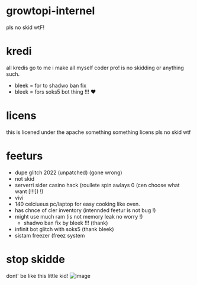# growtopi-internel
pls no skid wtF!

# kredi
all kredis go to me i make all myself coder pro! is no skidding or anything such.
 - bleek = for to shadwo ban fix
 - bleek = fors soks5 bot thing !!! ❤️

# licens
this is licened under the apache something something licens pls no skid wtf

# feeturs
 - dupe glitch 2022 (unpatched) (gone wrong)
  - not skid
- serverri sider casino hack (roullete spin awlays 0 (cen choose what want [!!!]) !)
 - vivi
  - 140 celciueus pc/laptop for easy cooking like oven.
   - has chnce of cler inventory (intennded feetur is not bug !)
- might use much ram (is not memory leak no worry !)
   - shadwo ban fix by bleek !!! (thank)
 - infinit bot glitch with soks5 (thank bleek)
- sistam freezer (freez system

# stop skidde
dont' be like this little kid!
![image](https://cdn.discordapp.com/attachments/934786130921000990/1009979794647171195/unknown.png)
